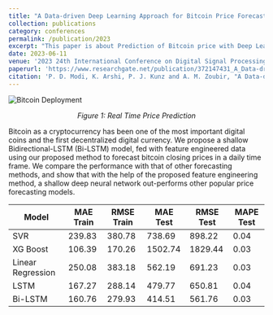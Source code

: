 ```yaml
---
title: "A Data-driven Deep Learning Approach for Bitcoin Price Forecasting"
collection: publications
category: conferences
permalink: /publication/2023
excerpt: "This paper is about Prediction of Bitcoin price with Deep Learning <br/> <img src='/parth-modi.github.io/images/bitcoin.gif'>"
date: 2023-06-11
venue: '2023 24th International Conference on Digital Signal Processing (DSP), Rhodes, Greece'
paperurl: 'https://www.researchgate.net/publication/372147431_A_Data-driven_Deep_Learning_Approach_for_Bitcoin_Price_Forecasting'
citation: 'P. D. Modi, K. Arshi, P. J. Kunz and A. M. Zoubir, "A Data-driven Deep Learning Approach for Bitcoin Price Forecasting," 2023 24th International Conference on Digital Signal Processing (DSP), Rhodes (Rodos), Greece, 2023, pp. 1-4, doi: 10.1109/DSP58604.2023.10167930.'
---
```

![Bitcoin Deployment]({{site.baseurl}}/images/bitcoindeployment.png)
<p align="center"><em>Figure 1: Real Time Price Prediction</em></p>
Bitcoin as a cryptocurrency has been one of the most important digital coins and the first decentralized digital currency. We propose a shallow Bidirectional-LSTM (Bi-LSTM) model, fed with feature engineered data using our proposed method to forecast bitcoin closing prices in a daily time frame. We compare the performance with that of other forecasting methods, and show that with the help of the proposed feature engineering method, a shallow deep neural network out-performs other popular price forecasting models.

| Model              | MAE Train | RMSE Train | MAE Test | RMSE Test | MAPE Test |
|--------------------|-----------|------------|----------|-----------|-----------|
| SVR                | 239.83    | 380.78     | 738.69   | 898.22    | 0.04      |
| XG Boost           | 106.39    | 170.26     | 1502.74  | 1829.44   | 0.03      |
| Linear Regression  | 250.08    | 383.18     | 562.19   | 691.23    | 0.03      |
| LSTM               | 167.27    | 288.14     | 479.77   | 650.81    | 0.04      |
| Bi-LSTM            | 160.76    | 279.93     | 414.51   | 561.76    | 0.03      |
